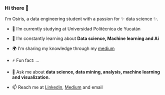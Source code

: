 ### Hi there 👋

I'm Osiris, a data engineering student with a passion for ✨ data science ✨.

- 🔭 I’m currently studying at Universidad Politécnica de Yucatán
- 🌱 I’m constantly learning about **Data science, Machine learning and Ai**
- 🌍 I'm sharing my knowledge through my [medium](https://medium.com/@osiriscs)
- ⚡ Fun fact: ...
- 💬 Ask me about **data science, data mining, analysis, machine learning and visualization.**

- 📫 Reach me at [Linkedin](linkedin.com/in/osiris-cámara-9485171a4), [Medium](https://medium.com/@osiriscs) and email

